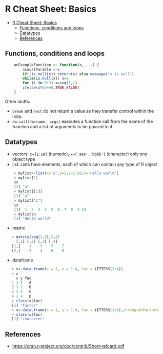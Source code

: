 # R Cheat Sheet: Basics
<!-- TOC depthFrom:1 depthTo:6 withLinks:1 updateOnSave:1 orderedList:0 -->

- [R Cheat Sheet: Basics](#r-cheat-sheet-basics)
	- [Functions, conditions and loops](#functions-conditions-and-loops)
	- [Datatypes](#datatypes)
	- [References](#references)

<!-- /TOC -->
## Functions, conditions and loops
```r
    anExampleFunction <- function(x, ...) {
        aLocalVarable <-x
        if(!is.null(x)) return(x) else message("x is null")
        while(is.null(x)) x=1
        for (i in 0:3) x=seq(1,i)
        ifelse(x%%2==0,TRUE,FALSE)
    }
```
Other stuffs:
* `break` and `next` do not return a value as they transfer control within the loop.
* `do.call(funname, args)` executes a function call from the name of the function and a list of arguments to be passed to it

## Datatypes
* vectors: `x=[1:10]` (numeric), `x=['aaa','bbbb']` (character) only one object type
* list: Lists have elements, each of which can contain any type of R object
```r
    > mylist<-list(x='a',y=2,z=1:10,n='Hello world')
    > mylist[1]
    $x
    [1] "a"
    > mylist[[1]]
    [1] "a"
    > mylist["z"]
    $z
    [1]  1  2  3  4  5  6  7  8  9 10
    > mylist$n
    [1] "Hello world"
```
* matrix
```r
   > matrix(seq(1,8),2,4)
     [,1] [,2] [,3] [,4]
   [1,]    1    3    5    7
   [2,]    2    4    6    8
```

* dataframe
```r
   > x<-data.frame(x = 1, y = 1:4, fac = LETTERS[1:4])
   > x
     x y fac
   1 1 1   A
   2 1 2   B
   3 1 3   C
   4 1 4   D
   > class(x$fac)
   [1] "factor"
   > x<-data.frame(x = 1, y = 1:4, fac = LETTERS[1:4],stringsAsFactors = FALSE)
   > class(x$fac)
   [1] "character"
```

## References

* https://cran.r-project.org/doc/contrib/Short-refcard.pdf
